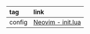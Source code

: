 |tag|link|
|:-|:-|
|config|[Neovim - init.lua](https://github.com/potamides/dotfiles/blob/master/.config/nvim/init.lua)|
